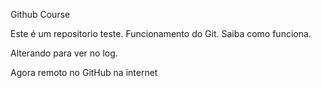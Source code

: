Github Course

Este é um repositorio teste.
Funcionamento do Git.
Saiba como funciona.

Alterando para ver no log.

Agora remoto no GitHub na internet